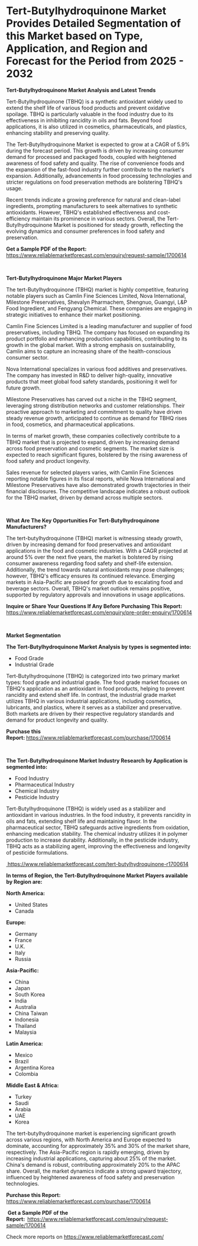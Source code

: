 <p><h1>Tert-Butylhydroquinone Market Provides Detailed Segmentation of this Market based on Type, Application, and Region and Forecast for the Period from 2025 - 2032</h1></p><p><strong>Tert-Butylhydroquinone Market Analysis and Latest Trends</strong></p>
<p><p>Tert-Butylhydroquinone (TBHQ) is a synthetic antioxidant widely used to extend the shelf life of various food products and prevent oxidative spoilage. TBHQ is particularly valuable in the food industry due to its effectiveness in inhibiting rancidity in oils and fats. Beyond food applications, it is also utilized in cosmetics, pharmaceuticals, and plastics, enhancing stability and preserving quality.</p><p>The Tert-Butylhydroquinone Market is expected to grow at a CAGR of 5.9% during the forecast period. This growth is driven by increasing consumer demand for processed and packaged foods, coupled with heightened awareness of food safety and quality. The rise of convenience foods and the expansion of the fast-food industry further contribute to the market's expansion. Additionally, advancements in food processing technologies and stricter regulations on food preservation methods are bolstering TBHQ's usage.</p><p>Recent trends indicate a growing preference for natural and clean-label ingredients, prompting manufacturers to seek alternatives to synthetic antioxidants. However, TBHQ's established effectiveness and cost-efficiency maintain its prominence in various sectors. Overall, the Tert-Butylhydroquinone Market is positioned for steady growth, reflecting the evolving dynamics and consumer preferences in food safety and preservation.</p></p>
<p><strong>Get a Sample PDF of the Report:&nbsp;</strong> <a href="https://www.reliablemarketforecast.com/enquiry/request-sample/1700614?utm_campaign=3445&utm_medium=2&utm_source=Github&utm_content=ia&utm_term=27032025&utm_id=tert-butylhydroquinone">https://www.reliablemarketforecast.com/enquiry/request-sample/1700614</a></p>
<p>&nbsp;</p>
<p><strong>Tert-Butylhydroquinone Major Market Players</strong></p>
<p><p>The tert-Butylhydroquinone (TBHQ) market is highly competitive, featuring notable players such as Camlin Fine Sciences Limited, Nova International, Milestone Preservatives, Shevalyn Pharmachem, Shengnuo, Guangyi, L&P Food Ingredient, and Fengyang Chemical. These companies are engaging in strategic initiatives to enhance their market positioning.</p><p>Camlin Fine Sciences Limited is a leading manufacturer and supplier of food preservatives, including TBHQ. The company has focused on expanding its product portfolio and enhancing production capabilities, contributing to its growth in the global market. With a strong emphasis on sustainability, Camlin aims to capture an increasing share of the health-conscious consumer sector.</p><p>Nova International specializes in various food additives and preservatives. The company has invested in R&D to deliver high-quality, innovative products that meet global food safety standards, positioning it well for future growth.</p><p>Milestone Preservatives has carved out a niche in the TBHQ segment, leveraging strong distribution networks and customer relationships. Their proactive approach to marketing and commitment to quality have driven steady revenue growth, anticipated to continue as demand for TBHQ rises in food, cosmetics, and pharmaceutical applications.</p><p>In terms of market growth, these companies collectively contribute to a TBHQ market that is projected to expand, driven by increasing demand across food preservation and cosmetic segments. The market size is expected to reach significant figures, bolstered by the rising awareness of food safety and product longevity.</p><p>Sales revenue for selected players varies, with Camlin Fine Sciences reporting notable figures in its fiscal reports, while Nova International and Milestone Preservatives have also demonstrated growth trajectories in their financial disclosures. The competitive landscape indicates a robust outlook for the TBHQ market, driven by demand across multiple sectors.</p></p>
<p>&nbsp;</p>
<p><strong>What Are The Key Opportunities For Tert-Butylhydroquinone Manufacturers?</strong></p>
<p><p>The tert-butylhydroquinone (TBHQ) market is witnessing steady growth, driven by increasing demand for food preservatives and antioxidant applications in the food and cosmetic industries. With a CAGR projected at around 5% over the next five years, the market is bolstered by rising consumer awareness regarding food safety and shelf-life extension. Additionally, the trend towards natural antioxidants may pose challenges; however, TBHQ's efficacy ensures its continued relevance. Emerging markets in Asia-Pacific are poised for growth due to escalating food and beverage sectors. Overall, TBHQ's market outlook remains positive, supported by regulatory approvals and innovations in usage applications.</p></p>
<p><strong>Inquire or Share Your Questions If Any Before Purchasing This Report:</strong> <a href="https://www.reliablemarketforecast.com/enquiry/pre-order-enquiry/1700614?utm_campaign=3445&utm_medium=2&utm_source=Github&utm_content=ia&utm_term=27032025&utm_id=tert-butylhydroquinone">https://www.reliablemarketforecast.com/enquiry/pre-order-enquiry/1700614</a></p>
<p>&nbsp;</p>
<p><strong>Market Segmentation</strong></p>
<p><strong>The Tert-Butylhydroquinone Market Analysis by types is segmented into:</strong></p>
<p><ul><li>Food Grade</li><li>Industrial Grade</li></ul></p>
<p><p>Tert-Butylhydroquinone (TBHQ) is categorized into two primary market types: food grade and industrial grade. The food grade market focuses on TBHQ's application as an antioxidant in food products, helping to prevent rancidity and extend shelf life. In contrast, the industrial grade market utilizes TBHQ in various industrial applications, including cosmetics, lubricants, and plastics, where it serves as a stabilizer and preservative. Both markets are driven by their respective regulatory standards and demand for product longevity and quality.</p></p>
<p><strong>Purchase this Report:&nbsp;</strong><a href="https://www.reliablemarketforecast.com/purchase/1700614?utm_campaign=3445&utm_medium=2&utm_source=Github&utm_content=ia&utm_term=27032025&utm_id=tert-butylhydroquinone">https://www.reliablemarketforecast.com/purchase/1700614</a></p>
<p>&nbsp;</p>
<p><strong>The Tert-Butylhydroquinone Market Industry Research by Application is segmented into:</strong></p>
<p><ul><li>Food Industry</li><li>Pharmaceutical Industry</li><li>Chemical Industry</li><li>Pesticide Industry</li></ul></p>
<p><p>Tert-Butylhydroquinone (TBHQ) is widely used as a stabilizer and antioxidant in various industries. In the food industry, it prevents rancidity in oils and fats, extending shelf life and maintaining flavor. In the pharmaceutical sector, TBHQ safeguards active ingredients from oxidation, enhancing medication stability. The chemical industry utilizes it in polymer production to increase durability. Additionally, in the pesticide industry, TBHQ acts as a stabilizing agent, improving the effectiveness and longevity of pesticide formulations.</p></p>
<p><a href="https://www.reliablemarketforecast.com/tert-butylhydroquinone-r1700614?utm_campaign=3445&utm_medium=2&utm_source=Github&utm_content=ia&utm_term=27032025&utm_id=tert-butylhydroquinone">&nbsp;https://www.reliablemarketforecast.com/tert-butylhydroquinone-r1700614</a></p>
<p><strong>In terms of Region, the Tert-Butylhydroquinone Market Players available by Region are:</strong></p>
<p>
    <p> <strong> North America: </strong>
        <ul>
            <li>United States</li>
            <li>Canada</li>
        </ul>
        </p> 
    <p> <strong> Europe: </strong>
        <ul>
            <li>Germany</li>
            <li>France</li>
            <li>U.K.</li>
            <li>Italy</li>
            <li>Russia</li>
        </ul>
        </p> 
    <p> <strong> Asia-Pacific: </strong>
        <ul>
            <li>China</li>
            <li>Japan</li>
            <li>South Korea</li>
            <li>India</li>
            <li>Australia</li>
            <li>China Taiwan</li>
            <li>Indonesia</li>
            <li>Thailand</li>
            <li>Malaysia</li>
        </ul>
        </p> 
    <p> <strong> Latin America: </strong>
        <ul>
            <li>Mexico</li>
            <li>Brazil</li>
            <li>Argentina Korea</li>
            <li>Colombia</li>
        </ul>
        </p> 
    <p> <strong> Middle East & Africa: </strong>
        <ul>
            <li>Turkey</li>
            <li>Saudi</li>
            <li>Arabia</li>
            <li>UAE</li>
            <li>Korea</li>
        </ul>
    </p>
    </p>
<p><p>The tert-butylhydroquinone market is experiencing significant growth across various regions, with North America and Europe expected to dominate, accounting for approximately 35% and 30% of the market share, respectively. The Asia-Pacific region is rapidly emerging, driven by increasing industrial applications, capturing about 25% of the market. China's demand is robust, contributing approximately 20% to the APAC share. Overall, the market dynamics indicate a strong upward trajectory, influenced by heightened awareness of food safety and preservation technologies.</p></p>
<p><strong>Purchase this Report: </strong><a href="https://www.reliablemarketforecast.com/purchase/1700614?utm_campaign=3445&utm_medium=2&utm_source=Github&utm_content=ia&utm_term=27032025&utm_id=tert-butylhydroquinone">https://www.reliablemarketforecast.com/purchase/1700614</a></p>
<p>&nbsp;<strong>Get a Sample PDF of the Report:&nbsp;&nbsp;</strong><a href="https://www.reliablemarketforecast.com/enquiry/request-sample/1700614?utm_campaign=3445&utm_medium=2&utm_source=Github&utm_content=ia&utm_term=27032025&utm_id=tert-butylhydroquinone">https://www.reliablemarketforecast.com/enquiry/request-sample/1700614</a></p>
<p><strong></strong></p>
<p>Check more reports on <a href="https://www.reliablemarketforecast.com/?utm_campaign=3445&utm_medium=2&utm_source=Github&utm_content=ia&utm_term=27032025&utm_id=tert-butylhydroquinone">https://www.reliablemarketforecast.com/</a></p>